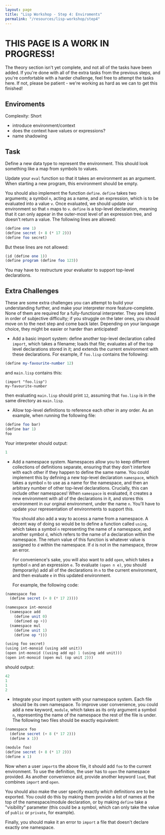 ```yaml
---
layout: page
title: "Lisp Workshop - Step 4: Enviroments"
permalink: "/resources/lisp-workshop/step4"
---
```

# THIS PAGE IS A WORK IN PROGRESS!
The theory section isn't yet complete, and not all of the tasks have been added. If you're done with all of the extra tasks from the previous steps, and you're comfortable with a harder challenge, feel free to attempt the tasks here. If not, please be patient - we're working as hard as we can to get this finished!

## Enviroments
Complexity: Short

- introduce environment/context
- does the context have values or expressions?
- name shadowing

## Task
Define a new data type to represent the environment. This should look something like a map from symbols to values.

Update your `eval` function so that it takes an environment as an argument. When starting a new program, this environment should be empty.

You should also implement the function `define`.
`define` takes two arguments; a symbol `n`, acting as a name, and an expression, which is to be evaluated into a value `v`. Once evaluated, we should update our environment so that `n` maps to `v`.
`define` is a top-level declaration, meaning that it can only appear in the outer-most level of an expression tree, and doesn't return a value. The following lines are allowed:
```scheme
(define one 1)
(define secret (+ 8 (* 17 2)))
(define foo secret)
```
But these lines are not allowed:
```scheme
(id (define one 1))
(define program (define foo 123))
```
You may have to restructure your evaluator to support top-level declarations.

## Extra Challenges
These are some extra challenges you can attempt to build your understanding further, and make your interpreter more feature-complete. None of them are required for a fully-functional interpreter. They are listed in order of subjective difficulty; if you struggle on the later ones, you should move on to the next step and come back later. Depending on your language choice, they might be easier or harder than anticipated!

- Add a basic import system: define another top-level declaration called `import`, which takes a filename; loads that file; evaluates all of the top level declarations stored in it; and extends the current environment with these declarations. For example, if `foo.lisp` contains the following:
```scheme
(define my-favourite-number 12)
```
  and `main.lisp` contains this:
```
(import "foo.lisp")
my-favourite-number
```
  then evaluating `main.lisp` should print `12`, assuming that `foo.lisp` is in the same directory as `main.lisp`.


- Allow top-level definitions to reference each other in any order. As an example, when running the following file:
```scheme
(define foo bar)
(define bar 1)
foo
```
  Your interpreter should output:
```scheme
1
```

- Add a namespace system. Namespaces allow you to keep different collections of definitions separate, ensuring that they don't interfere with each other if they happen to define the same name. You could implement this by defining a new top-level declaration `namespace`, which takes a symbol `n` to use as a name for the namespace, and then an arbitrary number of other top-level declarations. Crucially, this can include other namespaces! When `namespace` is evaluated, it creates a new environment with all of the declarations in it, and stores this environment in our orginal environment, under the name `n`. You'll have to update your representation of environments to support this.

  You should also add a way to access a name from a namespace. A decent way of doing so would be to define a function called `using`, which takes a symbol `n` representing the name of a namespace, and another symbol `d`, which refers to the name of a declaration within the namespace. The return value of this function is whatever value is assigned to `d` within the namespace. If `d` is not in the namespace, throw an error.

  For convenience's sake, you will also want to add `open`, which takes a symbol `n` and an expression `e`. To evaluate `(open n e)`, you should (temporarily) add all of the declarations in `n` to the current environment, and then evaluate `e` in this updated environment.

  For example, the following code:
```scheme
(namespace foo
  (define secret (+ 8 (* 17 2))))

(namespace int-monoid
  (namespace add
    (define unit 0)
    (defined op +))
  (namespace mul
    (define unit 1)
    (define op *)))

(using foo secret)
(using int-monoid (using add unit))
(open int-monoid ((using add op) 1 (using add unit)))
(open int-monoid (open mul (op unit 2)))
```
  should output:
```scheme
42
1
1
2
```

- Integrate your import system with your namespace system. Each file should be its own namespace. To improve user convenience, you could add a new keyword, `module`, which takes as its only argument a symbol `n`, representing the name of the namespace the rest of the file is under. The following two files should be exactly equivalent:
```scheme
(namespace foo
  (define secret (+ 8 (* 17 2)))
  (define x 1))
```
```scheme
(module foo)
(define secret (+ 8 (* 17 2)))
(define x 1)
```
  Now when a user `import`s the above file, it should add `foo` to the current environment. To use the definition, the user has to `open` the namespace provided. As another convenience aid, provide another keyword `load`, that combines `import` and `open`.

  You should also make the user specify exactly *which* definitions are to be exported. You could do this by making them provide a list of names at the top of the namespace/module declaration, or by making `define` take a "visibility" parameter (this could be a symbol, which can only take the value of `public` or `private`, for example).

  Finally, you should make it an error to `import` a file that doesn't declare exactly one namespace.
